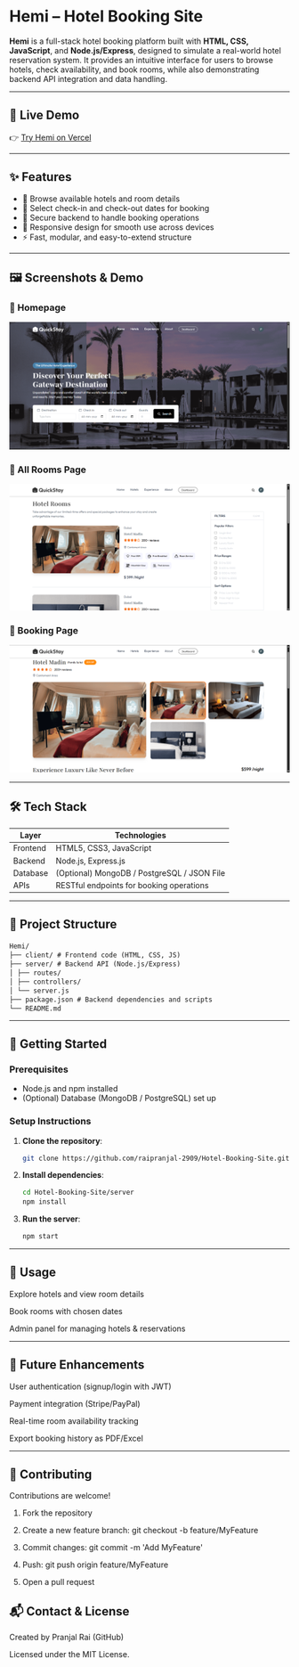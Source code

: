 # Hemi – Hotel Booking Site

**Hemi** is a full-stack hotel booking platform built with **HTML, CSS, JavaScript**, and **Node.js/Express**, designed to simulate a real-world hotel reservation system. It provides an intuitive interface for users to browse hotels, check availability, and book rooms, while also demonstrating backend API integration and data handling.

---

## 🔗 Live Demo  
👉 [Try Hemi on Vercel](https://hemi-lac.vercel.app/)  

---

## ✨ Features

- 🏨 Browse available hotels and room details  
- 📅 Select check-in and check-out dates for booking  
- 🔐 Secure backend to handle booking operations  
- 📱 Responsive design for smooth use across devices  
- ⚡ Fast, modular, and easy-to-extend structure  

---

## 🖼 Screenshots & Demo

### 🔹 Homepage  
![Homepage](screenshots/Home.png)

### 🔹 All Rooms Page  
![Hotel Listings](screenshots/Rooms.png)

### 🔹 Booking Page  
![Booking Page](screenshots/Booking.png) 

---

## 🛠 Tech Stack

| Layer      | Technologies                               |
|------------|--------------------------------------------|
| Frontend   | HTML5, CSS3, JavaScript                     |
| Backend    | Node.js, Express.js                         |
| Database   | (Optional) MongoDB / PostgreSQL / JSON File |
| APIs       | RESTful endpoints for booking operations    |

---

## 📂 Project Structure

```
Hemi/
├── client/ # Frontend code (HTML, CSS, JS)
├── server/ # Backend API (Node.js/Express)
│ ├── routes/
│ ├── controllers/
│ └── server.js
├── package.json # Backend dependencies and scripts
└── README.md
```


---

## 🚀 Getting Started

### Prerequisites
- Node.js and npm installed
- (Optional) Database (MongoDB / PostgreSQL) set up

### Setup Instructions
1. **Clone the repository**:
   ```bash
   git clone https://github.com/raipranjal-2909/Hotel-Booking-Site.git
   ```

2. **Install dependencies**:
   ```bash
   cd Hotel-Booking-Site/server
   npm install
   ```

3. **Run the server**:
   ```bash
   npm start
   ```

---

##  🎯 Usage

Explore hotels and view room details

Book rooms with chosen dates

Admin panel for managing hotels & reservations

---

##  🔮 Future Enhancements

User authentication (signup/login with JWT)

Payment integration (Stripe/PayPal)

Real-time room availability tracking

Export booking history as PDF/Excel

---

## 🤝 Contributing

Contributions are welcome!

1. Fork the repository
2. Create a new feature branch: git checkout -b feature/MyFeature
3. Commit changes: git commit -m 'Add MyFeature'

4. Push: git push origin feature/MyFeature

5. Open a pull request

## 📬 Contact & License

Created by Pranjal Rai (GitHub)

Licensed under the MIT License.
